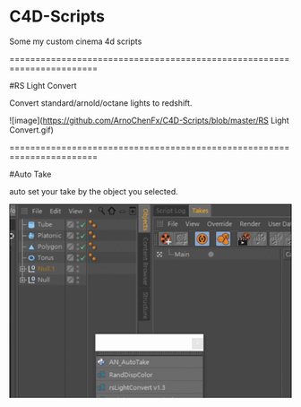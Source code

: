 # C4D-Scripts
Some my custom cinema 4d scripts

=======================================================================

#RS Light Convert

Convert standard/arnold/octane lights to redshift.

![image](https://github.com/ArnoChenFx/C4D-Scripts/blob/master/RS Light Convert.gif)


=======================================================================

#Auto Take

auto set your take by the object you selected.

![image](https://github.com/ArnoChenFx/C4D-Scripts/blob/master/AutoTake.gif)
